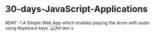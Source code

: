 # 30-days-JavaScript-Applications

#DAY -1
A Simple Web App which enables  playing the drum with audio using Keyboard keys.
![Alt text](/drums.PNG?raw=true "Optional Title")
s

